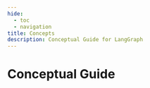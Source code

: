 ```yaml
---
hide:
  - toc
  - navigation
title: Concepts
description: Conceptual Guide for LangGraph
---
```


# Conceptual Guide
